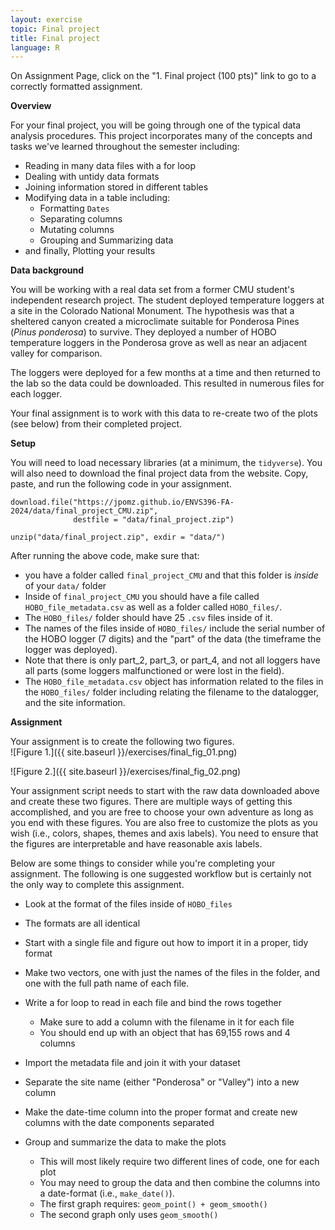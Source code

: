 ```yaml
---
layout: exercise
topic: Final project
title: Final project
language: R
---
```


On Assignment Page, click on the "1. Final project (100 pts)" link to go to a correctly formatted assignment.  

**Overview**  

For your final project, you will be going through one of the typical data analysis procedures. This project incorporates many of the  concepts and tasks we've learned throughout the semester including:  
* Reading in many data files with a for loop  
* Dealing with untidy data formats  
* Joining information stored in different tables  
* Modifying data in a table including:  
  * Formatting `Dates`  
  * Separating columns  
  * Mutating columns  
  * Grouping and Summarizing data  
* and finally, Plotting your results  

**Data background**  

You will be working with a real data set from a former CMU student's independent research project. The student deployed temperature loggers at a site in the Colorado National Monument. The hypothesis was that a sheltered canyon created a microclimate suitable for Ponderosa Pines (*Pinus ponderosa*) to survive. They deployed a number of HOBO temperature loggers in the Ponderosa grove as well as near an adjacent valley for comparison. 

The loggers were deployed for a few months at a time and then returned to the lab so the data could be downloaded. This resulted in numerous files for each logger.  

Your final assignment is to work with this data to re-create two of the plots (see below) from their completed project. 

**Setup**  

You will need to load necessary libraries (at a minimum, the `tidyverse`). You will also need to download the final project data from the website. Copy, paste, and run the following code in your assignment.  

```
download.file("https://jpomz.github.io/ENVS396-FA-2024/data/final_project_CMU.zip",
              destfile = "data/final_project.zip")

unzip("data/final_project.zip", exdir = "data/")

```

After running the above code, make sure that:  
* you have a folder called `final_project_CMU` and that this folder is *inside* of your `data/` folder  
* Inside of `final_project_CMU` you should have a file called `HOBO_file_metadata.csv` as well as a folder called `HOBO_files/`.  
* The `HOBO_files/` folder should have 25 `.csv` files inside of it.  
* The names of the files inside of `HOBO_files/` include the serial number of the HOBO logger (7 digits) and the "part" of the data (the timeframe the logger was deployed).  
* Note that there is only part_2, part_3, or part_4, and not all loggers have all parts (some loggers malfunctioned or were lost in the field).  
* The `HOBO_file_metadata.csv` object has information related to the files in the  `HOBO_files/` folder including relating the filename to the datalogger, and the site information.  

**Assignment**  

Your assignment is to create the following two figures.  
![Figure 1.]({{ site.baseurl }}/exercises/final_fig_01.png)

![Figure 2.]({{ site.baseurl }}/exercises/final_fig_02.png) 

Your assignment script needs to start with the raw data downloaded above and create these two figures. There are multiple ways of getting this accomplished, and you are free to choose your own adventure as long as you end with these figures. You are also free to customize the plots as you wish (i.e., colors, shapes, themes and axis labels). You need to ensure that the figures are interpretable and have reasonable axis labels.  

Below are some things to consider while you're completing your assignment. The following is one suggested workflow but is certainly not the only way to complete this assignment.    
* Look at the format of the files inside of `HOBO_files`  
* The formats are all identical  
* Start with a single file and figure out how to import it in a proper, tidy format  
* Make two vectors, one with just the names of the files in the folder, and one with the full path name of each file.  
* Write a for loop to read in each file and bind the rows together  
  * Make sure to add a column with the filename in it for each file  
  * You should end up with an object that has 69,155 rows and 4 columns  
  
* Import the metadata file and join it with your dataset  
* Separate the site name (either "Ponderosa" or "Valley") into a new column  
* Make the date-time column into the proper format and create new columns with the date components separated  
* Group and summarize the data to make the plots    
  * This will most likely require two different lines of code, one for each plot  
  * You may need to group the data and then combine the columns into a date-format (i.e., `make_date()`).  
  * The first graph requires: `geom_point() + geom_smooth()`  
  * The second graph only uses `geom_smooth()`  

